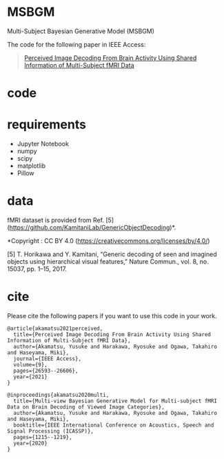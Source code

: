 # MSBGM
Multi-Subject Bayesian Generative Model (MSBGM)

The code for the following paper in IEEE Access:
> [Perceived Image Decoding From Brain Activity Using Shared Information of Multi-Subject fMRI Data](https://ieeexplore.ieee.org/abstract/document/9349437)

# code

# requirements
- Jupyter Notebook
- numpy
- scipy
- matplotlib
- Pillow

# data
fMRI dataset is provided from Ref. [5] (https://github.com/KamitaniLab/GenericObjectDecoding)*.

*Copyright : CC BY 4.0 (https://creativecommons.org/licenses/by/4.0/)

[5] T. Horikawa and Y. Kamitani, “Generic decoding of seen and imagined objects using hierarchical visual features,” Nature Commun., vol. 8, no. 15037, pp. 1–15, 2017.

# cite
Please cite the following papers if you want to use this code in your work.
```
@article{akamatsu2021perceived,
  title={Perceived Image Decoding From Brain Activity Using Shared Information of Multi-Subject fMRI Data},
  author={Akamatsu, Yusuke and Harakawa, Ryosuke and Ogawa, Takahiro and Haseyama, Miki},
  journal={IEEE Access},
  volume={9},
  pages={26593--26606},
  year={2021}
}
```
```
@inproceedings{akamatsu2020multi,
  title={Multi-view Bayesian Generative Model for Multi-subject fMRI Data on Brain Decoding of Viewed Image Categories},
  author={Akamatsu, Yusuke and Harakawa, Ryosuke and Ogawa, Takahiro and Haseyama, Miki},
  booktitle={IEEE International Conference on Acoustics, Speech and Signal Processing (ICASSP)},
  pages={1215--1219},
  year={2020}
}
```
